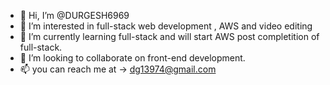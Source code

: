 - 👋 Hi, I’m @DURGESH6969
- 👀 I’m interested in full-stack web development , AWS and video editing
- 🌱 I’m currently learning full-stack and will start AWS post completition of full-stack.
- 💞️ I’m looking to collaborate on front-end development.
- 📫 you can reach me at -> dg13974@gmail.com

<!---
DURGESH6969/DURGESH6969 is a ✨ special ✨ repository because its `README.md` (this file) appears on your GitHub profile.
You can click the Preview link to take a look at your changes.
--->
